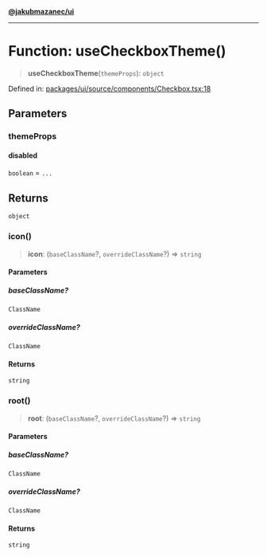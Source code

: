 [**@jakubmazanec/ui**](../README.md)

---

# Function: useCheckboxTheme()

> **useCheckboxTheme**(`themeProps`): `object`

Defined in:
[packages/ui/source/components/Checkbox.tsx:18](https://github.com/jakubmazanec/tools/blob/412167e80a7675933e43d5220a19d05130301e2d/packages/ui/source/components/Checkbox.tsx#L18)

## Parameters

### themeProps

#### disabled

`boolean` = `...`

## Returns

`object`

### icon()

> **icon**: (`baseClassName`?, `overrideClassName`?) => `string`

#### Parameters

##### baseClassName?

`ClassName`

##### overrideClassName?

`ClassName`

#### Returns

`string`

### root()

> **root**: (`baseClassName`?, `overrideClassName`?) => `string`

#### Parameters

##### baseClassName?

`ClassName`

##### overrideClassName?

`ClassName`

#### Returns

`string`
